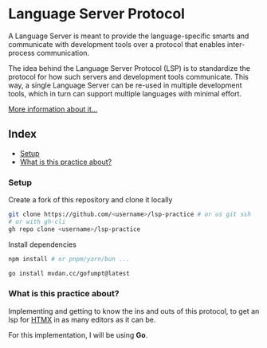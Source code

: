 # Language Server Protocol

A Language Server is meant to provide the language-specific smarts and communicate
with development tools over a protocol that enables inter-process communication.

The idea behind the Language Server Protocol (LSP) is to standardize the protocol
for how such servers and development tools communicate.
This way, a single Language Server can be re-used in multiple development tools,
which in turn can support multiple languages with minimal effort.

[More information about it...](https://microsoft.github.io/language-server-protocol/)

## Index

- [Setup](#setup)
- [What is this practice about?](#what-is-this-practice-about%3F)

### Setup

Create a fork of this repository and clone it locally

```bash
git clone https://github.com/<username>/lsp-practice # or us git ssh
# or with gh-cli
gh repo clone <username>/lsp-practice
```

Install dependencies

```bash
npm install # or pnpm/yarn/bun ...
```

```bash
go install mvdan.cc/gofumpt@latest
```

### What is this practice about?

Implementing and getting to know the ins and outs of this protocol, to get an lsp
for [HTMX](https://htmx.org/) in as many editors as it can be.

For this implementation, I will be using **Go**.

